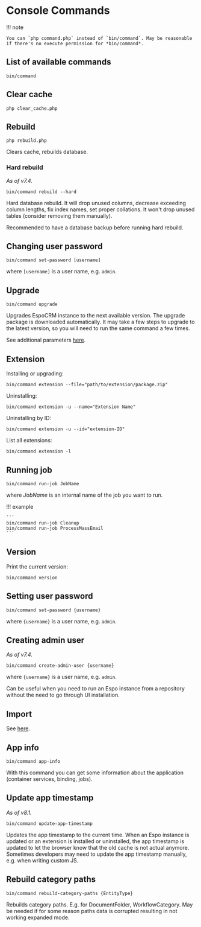 # Console Commands

!!! note

    You can `php command.php` instead of `bin/command`. May be reasonable if there's no execute permission for *bin/command*.

## List of available commands

```
bin/command
```

## Clear cache

```
php clear_cache.php
```

## Rebuild

```
php rebuild.php
```

Clears cache, rebuilds database.

### Hard rebuild

*As of v7.4.*

```
bin/command rebuild --hard
```

Hard database rebuild. It will drop unused columns, decrease exceeding column lengths, fix index names, set proper collations. It won't drop unused tables (consider removing them manually).

Recommended to have a database backup before running hard rebuild.

## Changing user password

```
bin/command set-password [username]
```

where `[username]` is a user name, e.g. `admin`.

## Upgrade

```
bin/command upgrade
```

Upgrades EspoCRM instance to the next available version. The upgrade package is downloaded automatically. It may take a few steps to upgrade to the latest version, so you will need to run the same command a few times.

See additional parameters [here](upgrading.md#additional-parameters).

## Extension

Installing or upgrading:

```
bin/command extension --file="path/to/extension/package.zip"
```

Uninstalling:

```
bin/command extension -u --name="Extension Name"
```

Uninstalling by ID:

```
bin/command extension -u --id="extension-ID"
```

List all extensions:

```
bin/command extension -l
```

## Running job

```
bin/command run-job JobName
```

where *JobName* is an internal name of the job you want to run.

!!! example

    ```
    bin/command run-job Cleanup
    bin/command run-job ProcessMassEmail
    ```

## Version

Print the current version:

```
bin/command version
```

## Setting user password

```
bin/command set-password {username}
```

where `{username}` is a user name, e.g. `admin`.

## Creating admin user

*As of v7.4.*

```
bin/command create-admin-user {username}
```

where `{username}` is a user name, e.g. `admin`.

Can be useful when you need to run an Espo instance from a repository without the need to go through UI installation.

## Import

See [here](import.md#console-commands).

## App info

```
bin/command app-info
```

With this command you can get some information about the application (container services, binding, jobs).

## Update app timestamp

*As of v8.1.*

```
bin/command update-app-timestamp
```

Updates the app timestamp to the current time. When an Espo instance is updated or an extension is installed or uninstalled, the app timestamp is updated to let the browser know that the old cache is not actual anymore. Sometimes developers may need to update the app timestamp manually, e.g. when writing custom JS.

## Rebuild category paths

```
bin/command rebuild-category-paths {EntityType}
```

Rebuilds category paths. E.g. for DocumentFolder, WorkflowCategory. May be needed if for some reason paths data is corrupted resulting in not working expanded mode.
